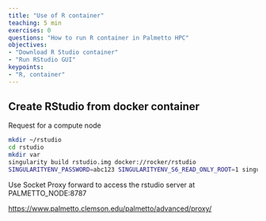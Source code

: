 ```yaml
---
title: "Use of R container"
teaching: 5 min
exercises: 0
questions: "How to run R container in Palmetto HPC"
objectives:
- "Download R Studio container"
- "Run RStudio GUI"
keypoints:
- "R, container"
---
```


## Create RStudio from docker container

Request for a compute node

```bash
mkdir ~/rstudio
cd rstudio
mkdir var
singularity build rstudio.img docker://rocker/rstudio
SINGULARITYENV_PASSWORD=abc123 SINGULARITYENV_S6_READ_ONLY_ROOT=1 singularity run -B ~/rstudio/var:/var rstudio.img
```

Use Socket Proxy forward to access the rstudio server at PALMETTO_NODE:8787

https://www.palmetto.clemson.edu/palmetto/advanced/proxy/
